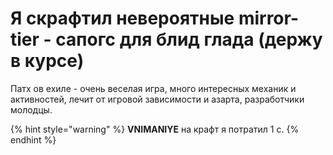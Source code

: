 # Я скрафтил невероятные mirror-tier - сапогс для блид глада (держу в курсе)

Патх ов ехиле - очень веселая игра, много интересных механик и активностей, лечит от игровой зависимости и азарта, разработчики молодцы.

{% hint style="warning" %}
**VNIMANIYE** на крафт я потратил 1 с.
{% endhint %}
